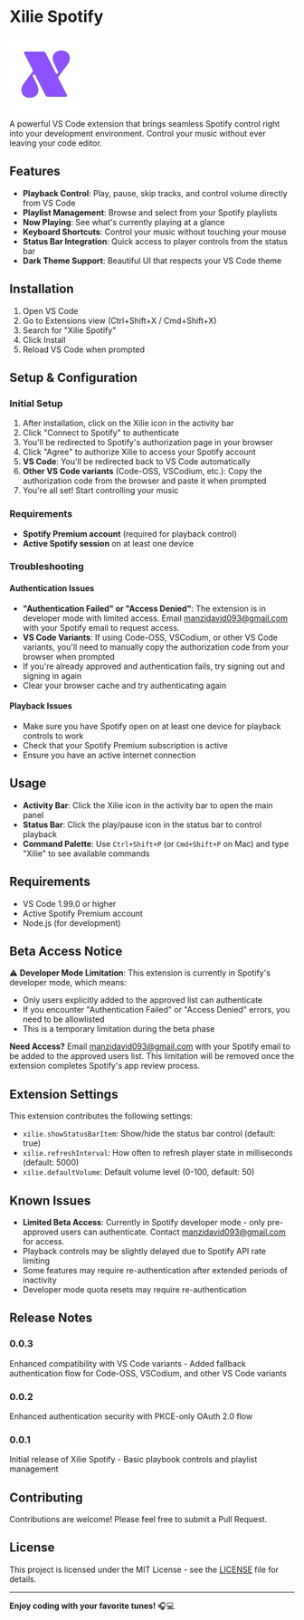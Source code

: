 # Xilie Spotify

![Xilie Spotify Logo](icons/xilie-icon.png)

A powerful VS Code extension that brings seamless Spotify control right into your development environment. Control your music without ever leaving your code editor.

## Features

- **Playback Control**: Play, pause, skip tracks, and control volume directly from VS Code
- **Playlist Management**: Browse and select from your Spotify playlists
- **Now Playing**: See what's currently playing at a glance
- **Keyboard Shortcuts**: Control your music without touching your mouse
- **Status Bar Integration**: Quick access to player controls from the status bar
- **Dark Theme Support**: Beautiful UI that respects your VS Code theme

## Installation

1. Open VS Code
2. Go to Extensions view (Ctrl+Shift+X / Cmd+Shift+X)
3. Search for "Xilie Spotify"
4. Click Install
5. Reload VS Code when prompted

## Setup & Configuration

### Initial Setup
1. After installation, click on the Xilie icon in the activity bar
2. Click "Connect to Spotify" to authenticate
3. You'll be redirected to Spotify's authorization page in your browser
4. Click "Agree" to authorize Xilie to access your Spotify account
5. **VS Code**: You'll be redirected back to VS Code automatically
6. **Other VS Code variants** (Code-OSS, VSCodium, etc.): Copy the authorization code from the browser and paste it when prompted
7. You're all set! Start controlling your music

### Requirements
- **Spotify Premium account** (required for playback control)
- **Active Spotify session** on at least one device

### Troubleshooting

#### Authentication Issues
- **"Authentication Failed" or "Access Denied"**: The extension is in developer mode with limited access. Email [manzidavid093@gmail.com](mailto:manzidavid093@gmail.com) with your Spotify email to request access.
- **VS Code Variants**: If using Code-OSS, VSCodium, or other VS Code variants, you'll need to manually copy the authorization code from your browser when prompted
- If you're already approved and authentication fails, try signing out and signing in again
- Clear your browser cache and try authenticating again

#### Playback Issues  
- Make sure you have Spotify open on at least one device for playback controls to work
- Check that your Spotify Premium subscription is active
- Ensure you have an active internet connection

## Usage

- **Activity Bar**: Click the Xilie icon in the activity bar to open the main panel
- **Status Bar**: Click the play/pause icon in the status bar to control playback
- **Command Palette**: Use `Ctrl+Shift+P` (or `Cmd+Shift+P` on Mac) and type "Xilie" to see available commands

## Requirements

- VS Code 1.99.0 or higher
- Active Spotify Premium account
- Node.js (for development)

## Beta Access Notice

⚠️ **Developer Mode Limitation**: This extension is currently in Spotify's developer mode, which means:
- Only users explicitly added to the approved list can authenticate
- If you encounter "Authentication Failed" or "Access Denied" errors, you need to be allowlisted
- This is a temporary limitation during the beta phase

**Need Access?** Email [manzidavid093@gmail.com](mailto:manzidavid093@gmail.com) with your Spotify email to be added to the approved users list. This limitation will be removed once the extension completes Spotify's app review process.

## Extension Settings

This extension contributes the following settings:

* `xilie.showStatusBarItem`: Show/hide the status bar control (default: true)
* `xilie.refreshInterval`: How often to refresh player state in milliseconds (default: 5000)
* `xilie.defaultVolume`: Default volume level (0-100, default: 50)

## Known Issues

- **Limited Beta Access**: Currently in Spotify developer mode - only pre-approved users can authenticate. Contact [manzidavid093@gmail.com](mailto:manzidavid093@gmail.com) for access.
- Playback controls may be slightly delayed due to Spotify API rate limiting
- Some features may require re-authentication after extended periods of inactivity
- Developer mode quota resets may require re-authentication

## Release Notes

### 0.0.3

Enhanced compatibility with VS Code variants - Added fallback authentication flow for Code-OSS, VSCodium, and other VS Code variants

### 0.0.2

Enhanced authentication security with PKCE-only OAuth 2.0 flow

### 0.0.1

Initial release of Xilie Spotify - Basic playbook controls and playlist management

## Contributing

Contributions are welcome! Please feel free to submit a Pull Request.

## License

This project is licensed under the MIT License - see the [LICENSE](LICENSE) file for details.

---

**Enjoy coding with your favorite tunes!** 🎧💻
